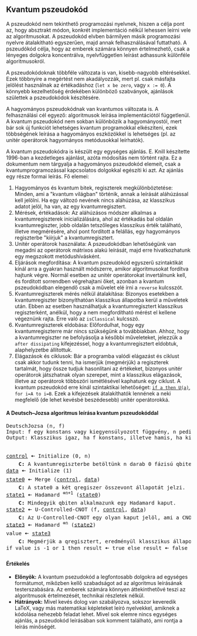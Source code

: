 ## Kvantum pszeudokód

A pszeudokód nem tekinthető programozási nyelvnek, hiszen a célja pont az, hogy absztrakt módon, konkrét implementáció nélkül lehessen leírni vele az algoritmusokat. A pszeudokód elvben bármilyen másik programozási nyelvre átalakítható egyszerűen, majd annak felhasználásával futtatható. A pszeudókód célja, hogy az emberek számára könnyen értelmezhető, csak a lényeges dolgokra koncentrálva, nyelvfüggetlen leírást adhassunk különféle algoritmusokról.

A pszeudokódoknak többféle változata is van, kisebb-nagyobb eltérésekkel. Ezek többnyire a megértést nem akadályozzák, mert pl. csak másfajta jelölést használnak az értékadáshoz (`let x be zero`, vagy `x := 0`). A könnyebb kezelhetőség érdekében különböző szabványok, ajánlások születtek a pszeudokódok készítésére.

A hagyományos pszeudokódnak van kvantumos változata is. A felhasználási cél egyező: algoritmusok leírása implementációtól függetlenül. A kvantum pszeudokód nem sokban különbözik a hagyományostól, mert bár sok új funkciót lehetséges kvantum programokkal elkészíteni, ezek többségének leírása a hagyományos eszközökkel is lehetséges (pl. az unitér operátorok hagyományos metódusokkal leírhatók).

A kvantum pszeudokódra is készült egy egységes ajánlás. E. Knill készítette 1996-ban a kezdetleges ajánlást, azóta módosítás nem történt rajta. Ez a dokumentum nem tárgyalja a hagyományos pszeudokód elemeit, csak a kvantumprogramozással kapcsolatos dolgokkal egészíti ki azt. Az ajánlás egy része formai leírás. Fő elemei:

1. Hagyományos és kvantum bitek, regiszterek megkülönböztetése: Minden, ami a "kvantum világban" történik, annak a leírását aláhúzással kell jelölni. Ha egy változó nevének nincs aláhúzása, az klasszikus adatot jelöl, ha van, az egy kvantumregisztert.
2. Mérések, értékadások: Az aláhúzásos módszer alkalmas a kvantumregiszterek inicializálására, ahol az értékadás bal oldalán kvantumregiszter, jobb oldalán tetszőleges klasszikus érték található, illetve megmérésére, ahol pont fordított a felállás, egy hagyományos regiszterbe "kiírjuk" a kvantumregisztert.
3. Unitér operátorok használata: A pszeudokódban lehetőségünk van megadni az operátorok mátrixos alakú leírását, majd erre hivatkozhatunk egy megszokott metódushívásként.
4. Eljárások megfordítása: A kvantum pszeudokód egyszerű szintaktikát kínál arra a gyakran használt módszerre, amikor algoritmusokat fordítva hajtunk végre. Normál esetben az unitér operátorokat invertálnunk kell, és fordított sorrendben végrehajtani őket, azonban a kvantum pszeudokódban elegendő csak a művelet elé írni a `reverse` kulcsszót.
5. Kvantumregiszterek mérés nélkül átalakítása: Bizonyos esetekben a kvantumregiszter bizonyíthatóan klasszikus állapotba kerül a műveletek után. Ebben az esetben használhatjuk a kvantumregisztert klasszikus regiszterként, anélkül, hogy a nem megfordítható mérést el kellene végeznünk rajta. Erre való az `isClassical` kulcsszó.
6. Kvantumregiszterek eldobása: Előfordulhat, hogy egy kvantumregiszterre már nincs szükségünk a továbbiakban. Ahhoz, hogy a kvantumregiszter ne befolyásolja a későbbi műveleteket, jelezzük a `after dissipating` kifejezéssel, hogy a kvantumregisztert eldobtuk, alaphelyzetbe állítottuk.
7. Elágazások és ciklusok: Bár a programba valódi elágazást és ciklust csak akkor tudunk tenni, ha ismerjük (megmérjük) a regiszterek tartalmát, hogy össze tudjuk hasonlítani az értékeket, bizonyos unitér operátorok játszhatnak olyan szerepet, mint a klasszikus elágazások, illetve az operátorok többszöri ismétlésével kaphatunk egy ciklust. A kvantum pszeudokód erre kínál szintaktikai lehetőséget: <ins>`if a then U(a)`</ins>, `for i=A to i=B`. Ezek a kifejezések átalakíthatók lennének a neki megfelelő (de lehet kevésbé beszédesebb) unitér operátorokká.

#### A Deutsch–Jozsa algoritmus leírása kvantum pszeudokóddal
<pre>
DeutschJozsa (n, f)
Input: f egy konstans vagy kiegyensúlyozott függvény, n pedig az f függvény bemeneti kvantumregiszerének dimenziója (a qbit-ek száma).
Output: Klasszikus igaz, ha f konstans, illetve hamis, ha kiegegysúlyozott.


<ins>control</ins> 🠄 Initialize (0, n)
    <strong>C:</strong> A kvantumregiszterbe betöltünk n darab 0 fázisú qbitet.
<ins>data</ins> 🠄 Initialize (1)
<ins>state0</ins> 🠄 Merge (<ins>control</ins>, <ins>data</ins>)
    <strong>C:</strong> A state0 a két qregiszer összevont állapotát jelzi.
<ins>state1</ins> 🠄 Hadamard <sup>⊗n+1</sup> (<ins>state0</ins>)
    <strong>C:</strong> Mindegyik qbiten alkalmazunk egy Hadamard kaput.
<ins>state2</ins> 🠄 U-Controlled-CNOT (f, <ins>control</ins>, <ins>data</ins>)
    <strong>C:</strong> Az U-Controlled-CNOT egy olyan kaput jelöl, ami a CNOT kapuhoz hasonlóan működik, de a data ágon y ⊕ f(x) lesz a hatása.
<ins>state3</ins> 🠄 Hadamard <sup>⊗n</sup> (<ins>state2</ins>)
value 🠄 <ins>state3</ins>
    <strong>C:</strong> Megmérjük a qregisztert, eredményül klasszikus állapotot kapunk.
if value is -1 or 1 then result 🠄 true else result 🠄 false
</pre>

#### Értékelés
- **Előnyök:** A kvantum psezudokód a legfontosabb dolgokra ad egységes formátumot, miközben kellő szabadságot ad az algoritmus leírásának testerszabására. Az emberek számára könnyen áttekinthetővé teszi az algoritmusok értelmezését, technikai részletek nélkül.
- **Hátrányok:** Mivel kevés dolog van szabályozva, sokszor keveredik LaTeX, vagy más matematikai képleteket leíró nyelvekkel, amiknek a kódolása nehezebb feladat lehet. Mivel sok elemre nincs egységes ajánlás, a pszeudokód leírásában sok komment található, ami rontja a leírás minőségét.
